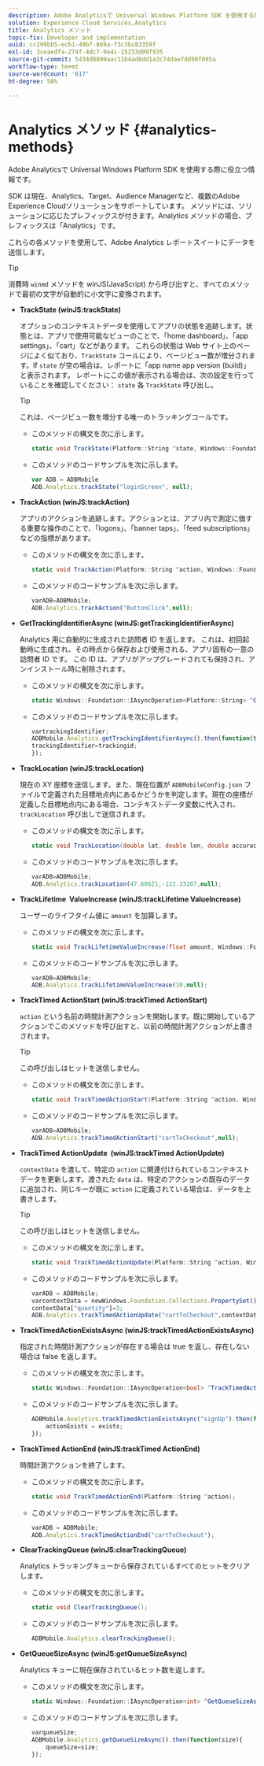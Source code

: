 ```yaml
---
description: Adobe Analyticsで Universal Windows Platform SDK を使用する際に役立つ情報です。
solution: Experience Cloud Services,Analytics
title: Analytics メソッド
topic-fix: Developer and implementation
uuid: cc299bb5-ec61-49bf-869a-f3c3bc83359f
exl-id: 3ceaedfa-274f-4dc7-9e4c-15233d09f935
source-git-commit: 5434d8809aac11b4ad6dd1a3c74dae7dd98f095a
workflow-type: tm+mt
source-wordcount: '617'
ht-degree: 58%

---
```


# Analytics メソッド {#analytics-methods}

Adobe Analyticsで Universal Windows Platform SDK を使用する際に役立つ情報です。

SDK は現在、Analytics、Target、Audience Managerなど、複数のAdobe Experience Cloudソリューションをサポートしています。 メソッドには、ソリューションに応じたプレフィックスが付きます。Analytics メソッドの場合、プレフィックスは「Analytics」です。

これらの各メソッドを使用して、Adobe Analytics レポートスイートにデータを送信します。

>[!TIP]
>
>消費時 `winmd` メソッドを winJS(JavaScript) から呼び出すと、すべてのメソッドで最初の文字が自動的に小文字に変換されます。

* **TrackState (winJS:trackState)**

   オプションのコンテキストデータを使用してアプリの状態を追跡します。状態とは、アプリで使用可能なビューのことで、「home dashboard」、「app settings」、「cart」などがあります。 これらの状態は Web サイト上のページによく似ており、`TrackState` コールにより、ページビュー数が増分されます。If `state` が空の場合は、レポートに「app name app version (build)」と表示されます。 レポートにこの値が表示される場合は、次の設定を行っていることを確認してください： `state` 各 `TrackState` 呼び出し。

   >[!TIP]
   >
   >これは、ページビュー数を増分する唯一のトラッキングコールです。

   * このメソッドの構文を次に示します。

      ```csharp
      static void TrackState(Platform::String ^state, Windows::Foundation::Collections::IMap<Platform::String^, Platform::Object> ^contextData); 
      ```

   * このメソッドのコードサンプルを次に示します。

      ```js
      var ADB = ADBMobile
      ADB.Analytics.trackState("loginScreen", null);
      ```

* **TrackAction (winJS:trackAction)**

   アプリのアクションを追跡します。アクションとは、アプリ内で測定に価する重要な操作のことで、「logons」、「banner taps」、「feed subscriptions」などの指標があります。

   * このメソッドの構文を次に示します。

      ```csharp
      static void TrackAction(Platform::String ^action, Windows::Foundation::Collections::IMap<Platform::String^, Platform::Object> ^contextData); 
      ```

   * このメソッドのコードサンプルを次に示します。

      ```js
      varADB=ADBMobile; 
      ADB.Analytics.trackAction("ButtonClick",null); 
      ```

* **GetTrackingIdentifierAsync (winJS:getTrackingIdentifierAsync)**

   Analytics 用に自動的に生成された訪問者 ID を返します。 これは、初回起動時に生成され、その時点から保存および使用される、アプリ固有の一意の訪問者 ID です。 この ID は、アプリがアップグレードされても保持され、アンインストール時に削除されます。

   * このメソッドの構文を次に示します。

      ```csharp
      static Windows::Foundation::IAsyncOperation<Platform::String> ^GetTrackingIdentifierAsync(); 
      ```

   * このメソッドのコードサンプルを次に示します。

      ```js
      vartrackingIdentifier; 
      ADBMobile.Analytics.getTrackingIdentifierAsync().then(function(trackingid){
      trackingIdentifier=trackingid;
      });
      ```

* **TrackLocation (winJS:trackLocation)**

   現在の XY 座標を送信します。また、現在位置が `ADBMobileConfig.json` ファイルで定義された目標地点内にあるかどうかを判定します。現在の座標が定義した目標地点内にある場合、コンテキストデータ変数に代入され、`trackLocation` 呼び出しで送信されます。

   * このメソッドの構文を次に示します。

      ```csharp
      static void TrackLocation(double lat, double lon, double accuracy, Windows::Foundation::Collections::IMap<Platform::String^, Platform::Object> ^contextData);
      ```

   * このメソッドのコードサンプルを次に示します。

      ```js
      varADB=ADBMobile; 
      ADB.Analytics.trackLocation(47.60621,-122.33207,null);
      ```

* **TrackLifetime &#x200B; ValueIncrease (winJS:trackLifetime &#x200B; ValueIncrease)**

   ユーザーのライフタイム値に `amount` を加算します。

   * このメソッドの構文を次に示します。

      ```csharp
      static void TrackLifetimeValueIncrease(float amount, Windows::Foundation::Collections::IMap<Platform::String^, Platform::Object> ^contextData); 
      ```

   * このメソッドのコードサンプルを次に示します。

      ```js
      varADB=ADBMobile;
      ADB.Analytics.trackLifetimeValueIncrease(10,null);
      ```

* **TrackTimed ActionStart (&#x200B;winJS:trackTimed ActionStart&#x200B;)**

   `action` という名前の時間計測アクションを開始します。既に開始しているアクションでこのメソッドを呼び出すと、以前の時間計測アクションが上書きされます。

   >[!TIP]
   >
   >この呼び出しはヒットを送信しません。

   * このメソッドの構文を次に示します。

      ```csharp
      static void TrackTimedActionStart(Platform::String ^action, Windows::Foundation::Collections::IMap<Platform::String^, Platform::Object^> ^contextData); 
      ```

   * このメソッドのコードサンプルを次に示します。

      ```js
      varADB=ADBMobile;
      ADB.Analytics.trackTimedActionStart("cartToCheckout",null); 
      ```

* **TrackTimed ActionUpdate &#x200B; (winJS:trackTimed ActionUpdate&#x200B;)**

   `contextData` を渡して、特定の `action` に関連付けられているコンテキストデータを更新します。渡された `data` は、特定のアクションの既存のデータに追加され、同じキーが既に `action` に定義されている場合は、データを上書きします。

   >[!TIP]
   >
   >この呼び出しはヒットを送信しません。

   * このメソッドの構文を次に示します。

      ```csharp
      static void TrackTimedActionUpdate(Platform::String ^action, Windows::Foundation::Collections::IMap<Platform::String^, Platform::Object> ^contextData); 
      ```

   * このメソッドのコードサンプルを次に示します。

      ```js
      varADB = ADBMobile;
      varcontextData = newWindows.Foundation.Collections.PropertySet();
      contextData["quantity"]=3; 
      ADB.Analytics.trackTimedActionUpdate("cartToCheckout",contextData);
      ```

* **TrackTimedActionExistsAsync (winJS:trackTimedActionExistsAsync)**

   指定された時間計測アクションが存在する場合は true を返し、存在しない場合は false を返します。

   * このメソッドの構文を次に示します。

      ```csharp
      static Windows::Foundation::IAsyncOperation<bool> ^TrackTimedActionExistsAsync(Platform::String ^action); 
      ```

   * このメソッドのコードサンプルを次に示します。

      ```js
      ADBMobile.Analytics.trackTimedActionExistsAsync("signUp").then(function(exists){ 
          actionExists = exists; 
      });
      ```

* **TrackTimed ActionEnd (&#x200B;winJS:trackTimed ActionEnd&#x200B;)**

   時間計測アクションを終了します。

   * このメソッドの構文を次に示します。

      ```csharp
      static void TrackTimedActionEnd(Platform::String ^action);
      ```

   * このメソッドのコードサンプルを次に示します。

      ```js
      varADB = ADBMobile; 
      ADB.Analytics.trackTimedActionEnd("cartToCheckout"); 
      ```

* **ClearTrackingQueue (winJS:clearTrackingQueue)**

   Analytics トラッキングキューから保存されているすべてのヒットをクリアします。

   * このメソッドの構文を次に示します。

      ```csharp
      static void ClearTrackingQueue();
      ```

   * このメソッドのコードサンプルを次に示します。

      ```js
      ADBMobile.Analytics.clearTrackingQueue();
      ```

* **GetQueueSizeAsync (winJS:getQueueSizeAsync)**

   Analytics キューに現在保存されているヒット数を返します。

   * このメソッドの構文を次に示します。

      ```csharp
      static Windows::Foundation::IAsyncOperation<int> ^GetQueueSizeAsync();
      ```

   * このメソッドのコードサンプルを次に示します。

      ```js
      varqueueSize;
      ADBMobile.Analytics.getQueueSizeAsync().then(function(size){ 
          queueSize=size;
      });
      ```
